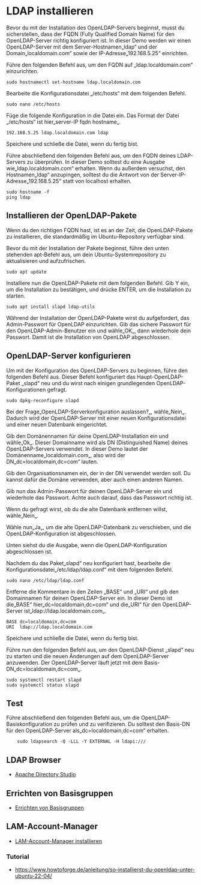 # LDAP installieren
Bevor du mit der Installation des OpenLDAP-Servers beginnst, musst du sicherstellen, dass der FQDN (Fully Qualified Domain Name) für den OpenLDAP-Server richtig konfiguriert ist. In dieser Demo werden wir einen OpenLDAP-Server mit dem Server-Hostnamen„ldap“ und der Domain„localdomain.com“ sowie der IP-Adresse„192.168.5.25“ einrichten.

Führe den folgenden Befehl aus, um den FQDN auf „ldap.localdomain.com“ einzurichten.

    sudo hostnamectl set-hostname ldap.localdomain.com

Bearbeite die Konfigurationsdatei „/etc/hosts“ mit dem folgenden Befehl.

    sudo nano /etc/hosts

Füge die folgende Konfiguration in die Datei ein. Das Format der Datei „/etc/hosts“ ist hier„server-IP fqdn hostname„.

    192.168.5.25 ldap.localdomain.com ldap

Speichere und schließe die Datei, wenn du fertig bist.

Führe abschließend den folgenden Befehl aus, um den FQDN deines LDAP-Servers zu überprüfen. In dieser Demo solltest du eine Ausgabe wie„ldap.localdomain.com“ erhalten. Wenn du außerdem versuchst, den Hostnamen„ldap“ anzupingen, solltest du die Antwort von der Server-IP-Adresse„192.168.5.25“ statt von localhost erhalten.

    sudo hostname -f
    ping ldap

## Installieren der OpenLDAP-Pakete

Wenn du den richtigen FQDN hast, ist es an der Zeit, die OpenLDAP-Pakete zu installieren, die standardmäßig im Ubuntu-Repository verfügbar sind.

Bevor du mit der Installation der Pakete beginnst, führe den unten stehenden apt-Befehl aus, um dein Ubuntu-Systemrepository zu aktualisieren und aufzufrischen.

    sudo apt update

Installiere nun die OpenLDAP-Pakete mit dem folgenden Befehl. Gib Y ein, um die Installation zu bestätigen, und drücke ENTER, um die Installation zu starten.

    sudo apt install slapd ldap-utils

Während der Installation der OpenLDAP-Pakete wirst du aufgefordert, das Admin-Passwort für OpenLDAP einzurichten. Gib das sichere Passwort für den OpenLDAP-Admin-Benutzer ein und wähle„OK„, dann wiederhole dein Passwort. Damit ist die Installation von OpenLDAP abgeschlossen.

## OpenLDAP-Server konfigurieren

Um mit der Konfiguration des OpenLDAP-Servers zu beginnen, führe den folgenden Befehl aus. Dieser Befehl konfiguriert das Haupt-OpenLDAP-Paket „slapd“ neu und du wirst nach einigen grundlegenden OpenLDAP-Konfigurationen gefragt.

    sudo dpkg-reconfigure slapd

Bei der Frage„OpenLDAP-Serverkonfiguration auslassen?„, wähle„Nein„. Dadurch wird der OpenLDAP-Server mit einer neuen Konfigurationsdatei und einer neuen Datenbank eingerichtet.

Gib den Domänennamen für deine OpenLDAP-Installation ein und wähle„Ok„. Dieser Domainname wird als DN (Distinguished Name) deines OpenLDAP-Servers verwendet. In dieser Demo lautet der Domänenname„localdomain.com„, also wird der DN„dc=localdomain,dc=com“ lauten.

Gib den Organisationsnamen ein, der in der DN verwendet werden soll. Du kannst dafür die Domäne verwenden, aber auch einen anderen Namen.

Gib nun das Admin-Passwort für deinen OpenLDAP-Server ein und wiederhole das Passwort. Achte auch darauf, dass das Passwort richtig ist.

Wenn du gefragt wirst, ob du die alte Datenbank entfernen willst, wähle„Nein„.

Wähle nun„Ja„, um die alte OpenLDAP-Datenbank zu verschieben, und die OpenLDAP-Konfiguration ist abgeschlossen.

Unten siehst du die Ausgabe, wenn die OpenLDAP-Konfiguration abgeschlossen ist.

Nachdem du das Paket„slapd“ neu konfiguriert hast, bearbeite die Konfigurationsdatei„/etc/ldap/ldap.conf“ mit dem folgenden Befehl.

    sudo nano /etc/ldap/ldap.conf

Entferne die Kommentare in den Zeilen „BASE“ und „URI“ und gib den Domainnamen für deinen OpenLDAP-Server ein. In dieser Demo ist die„BASE“ hier„dc=localdomain,dc=com“ und die„URI“ für den OpenLDAP-Server ist„ldap://ldap.localdomain.com„.

    BASE dc=localdomain,dc=com
    URI  ldap://ldap.localdomain.com

Speichere und schließe die Datei, wenn du fertig bist.

Führe nun den folgenden Befehl aus, um den OpenLDAP-Dienst „slapd“ neu zu starten und die neuen Änderungen auf dem OpenLDAP-Server anzuwenden. Der OpenLDAP-Server läuft jetzt mit dem Basis-DN„dc=localdomain,dc=com„.

    sudo systemctl restart slapd
    sudo systemctl status slapd

## Test

Führe abschließend den folgenden Befehl aus, um die OpenLDAP-Basiskonfiguration zu prüfen und zu verifizieren. Du solltest den Basis-DN für den OpenLDAP-Server als„dc=localdomain,dc=com“ erhalten.

        sudo ldapsearch -Q -LLL -Y EXTERNAL -H ldapi:///

## LDAP Browser
- [Apache Directory Studio](LDAP-Browser/Readme.md)

## Errichten von Basisgruppen

- [Errichten von Basisgruppen](Basisgruppen/Readme.md)

## LAM-Account-Manager
- [LAM-Account-Manager installieren](LAM-Account-Manager/Readme.md)
### Tutorial
+ https://www.howtoforge.de/anleitung/so-installierst-du-openldap-unter-ubuntu-22-04/
